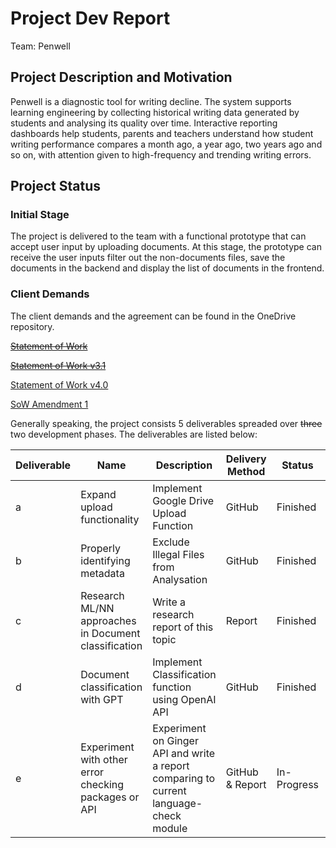 # Project Dev Report
Team: Penwell

## Project Description and Motivation 
Penwell is a diagnostic tool for writing decline. The system supports learning engineering by collecting historical writing data generated by students and analysing its quality over time. Interactive reporting dashboards help students, parents and teachers understand how student writing performance compares a month ago, a year ago, two years ago and so on, with attention given to high-frequency and trending writing errors.

## Project Status 
### Initial Stage
The project is delivered to the team with a functional prototype that can accept user input by uploading documents. At this stage, the prototype can receive the user inputs filter out the non-documents files, save the documents in the backend and display the list of documents in the frontend. 

### Client Demands
The client demands and the agreement can be found in the OneDrive repository. 

[~~Statement of Work~~](https://anu365-my.sharepoint.com/:b:/r/personal/u7294212_anu_edu_au/Documents/COMP8715_Penwell/Documents/SoW/Statement%20of%20Work%20v2.0.pdf?csf=1&web=1&e=xSIztZ)

[~~Statement of Work v3.1~~](https://anu365-my.sharepoint.com/:b:/r/personal/u7294212_anu_edu_au/Documents/COMP8715_Penwell/Documents/SoW/Statement%20of%20Work%20v3.1_Charbel%20signed.pdf?csf=1&web=1&e=XEfRzs)

[Statement of Work v4.0](https://anu365-my.sharepoint.com/:b:/r/personal/u7294212_anu_edu_au/Documents/COMP8715_Penwell/Documents/SoW/Statement%20of%20Work%20v4.0_signed.pdf?csf=1&web=1&e=zPgMVJ)

[SoW Amendment 1](https://anu365-my.sharepoint.com/:b:/r/personal/u7294212_anu_edu_au/Documents/COMP8715_Penwell/Documents/SoW/Amendment_1_SoW.pdf?csf=1&web=1&e=lXXqh0)

Generally speaking, the project consists 5 deliverables spreaded over ~~three~~ two development phases. The deliverables are listed below: 

| Deliverable | Name | Description | Delivery Method | Status | Output |
|-------------|------|-------------|-----------------|--------|--------|
| a | Expand upload functionality | Implement Google Drive Upload Function | GitHub | Finished | [Link](https://github.com/Clarkliu97/similarity/blob/5779b43bfb909c77462552089e8d545726a8153b/Deliverable_a_dev_report.md) |
| b | Properly identifying metadata| Exclude Illegal Files from Analysation | GitHub | Finished | [Link](https://github.com/Clarkliu97/similarity/blob/acdc8dd4a99887a17527133043d6a9a1ebe2baa4/Deliverable_b_dev_report.md) |
| c | Research ML/NN approaches in Document classification | Write a research report of this topic | Report | Finished | [Report](https://anu365-my.sharepoint.com/:w:/r/personal/u7294212_anu_edu_au/Documents/COMP8715_Penwell/Research%20Reports/Deliverable_C_Document_Classification/Document.docx?d=w3f2b7bd43c48483e849dde9808ff24e1&csf=1&web=1&e=WQfsr4) |
| d | Document classification with GPT | Implement Classification function using OpenAI API | GitHub | Finished | [Link]() |
| e | Experiment with other error checking packages or API | Experiment on Ginger API and write a report comparing to current language-check module | GitHub & Report | In-Progress | [Link](https://github.com/Clarkliu97/similarity/blob/acdc8dd4a99887a17527133043d6a9a1ebe2baa4/Deliverable_e_dev_report.md) [Report]() |

